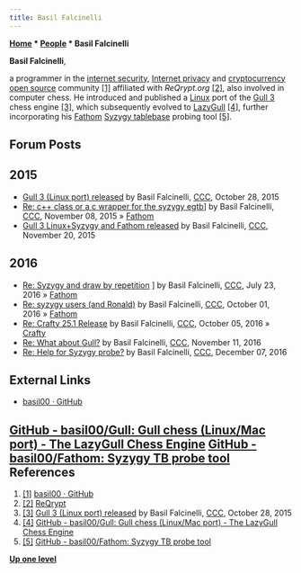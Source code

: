 ```yaml
---
title: Basil Falcinelli
---
```

**[Home](Home "Home") * [People](People "People") * Basil Falcinelli**

**Basil Falcinelli**,

a programmer in the [internet security](https://en.wikipedia.org/wiki/Internet_security),
[Internet privacy](https://en.wikipedia.org/wiki/Internet_privacy) and [cryptocurrency](https://en.wikipedia.org/wiki/Cryptocurrency) [open source](https://en.wikipedia.org/wiki/Open-source_model) community <a id="cite-note-1" href="#cite-ref-1">[1]</a> affiliated with *ReQrypt.org* <a id="cite-note-2" href="#cite-ref-2">[2]</a>, also involved in computer chess.
He introduced and published a [Linux](Linux "Linux") port of the [Gull 3](Gull "Gull") chess engine <a id="cite-note-3" href="#cite-ref-3">[3]</a>,
which subsequently evolved to [LazyGull](Gull#LazyGull "Gull") <a id="cite-note-4" href="#cite-ref-4">[4]</a>, further incorporating his [Fathom](Syzygy_Bases#Fathom "Syzygy Bases") [Syzygy tablebase](Syzygy_Bases "Syzygy Bases") probing tool <a id="cite-note-5" href="#cite-ref-5">[5]</a>.

## Forum Posts

## 2015

- [Gull 3 (Linux port) released](http://www.talkchess.com/forum/viewtopic.php?t=58071) by Basil Falcinelli, [CCC](CCC "CCC"), October 28, 2015
- [Re: c++ class or a c wrapper for the syzygy egtb](http://www.talkchess.com/forum3/viewtopic.php?f=7&t=58157&start=4)\] by Basil Falcinelli, [CCC](CCC "CCC"), November 08, 2015 » [Fathom](Syzygy_Bases#Fathom "Syzygy Bases")
- [Gull 3 Linux+Syzygy and Fathom released](http://www.talkchess.com/forum/viewtopic.php?t=58299) by Basil Falcinelli, [CCC](CCC "CCC"), November 20, 2015

## 2016

- [Re: Syzygy and draw by repetition](http://www.talkchess.com/forum3/viewtopic.php?f=7&t=60906&start=17) \] by Basil Falcinelli, [CCC](CCC "CCC"), July 23, 2016 » [Fathom](Syzygy_Bases#Fathom "Syzygy Bases")
- [Re: syzygy users (and Ronald)](http://www.talkchess.com/forum3/viewtopic.php?f=7&t=61559&start=11) by Basil Falcinelli, [CCC](CCC "CCC"), October 01, 2016 » [Fathom](Syzygy_Bases#Fathom "Syzygy Bases")
- [Re: Crafty 25.1 Release](http://www.talkchess.com/forum3/viewtopic.php?f=2&t=61594&start=13) by Basil Falcinelli, [CCC](CCC "CCC"), October 05, 2016 » [Crafty](Crafty "Crafty")
- [Re: What about Gull?](http://www.talkchess.com/forum3/viewtopic.php?f=2&t=62078&start=7) by Basil Falcinelli, [CCC](CCC "CCC"), November 11, 2016
- [Re: Help for Syzygy probe?](http://www.talkchess.com/forum3/viewtopic.php?f=7&t=62378&start=9) by Basil Falcinelli, [CCC](CCC "CCC"), December 07, 2016

## External Links

- [basil00 · GitHub](https://github.com/basil00/)

## [GitHub - basil00/Gull: Gull chess (Linux/Mac port) - The LazyGull Chess Engine](https://github.com/basil00/Gull) [GitHub - basil00/Fathom: Syzygy TB probe tool](https://github.com/basil00/Fathom) References

1. <a id="cite-ref-1" href="#cite-note-1">[1]</a> [basil00 · GitHub](https://github.com/basil00/)
1. <a id="cite-ref-2" href="#cite-note-2">[2]</a> [ReQrypt](https://reqrypt.org/home.html)
1. <a id="cite-ref-3" href="#cite-note-3">[3]</a> [Gull 3 (Linux port) released](http://www.talkchess.com/forum/viewtopic.php?t=58071) by Basil Falcinelli, [CCC](CCC "CCC"), October 28, 2015
1. <a id="cite-ref-4" href="#cite-note-4">[4]</a> [GitHub - basil00/Gull: Gull chess (Linux/Mac port) - The LazyGull Chess Engine](https://github.com/basil00/Gull)
1. <a id="cite-ref-5" href="#cite-note-5">[5]</a> [GitHub - basil00/Fathom: Syzygy TB probe tool](https://github.com/basil00/Fathom)

**[Up one level](People "People")**

